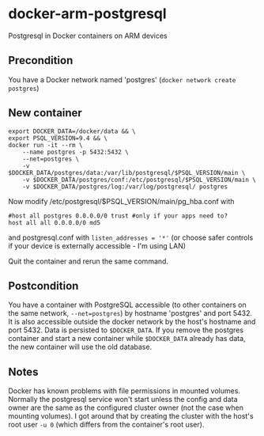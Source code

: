 # docker-arm-postgresql
Postgresql in Docker containers on ARM devices

## Precondition 
You have a Docker network named 'postgres' (`docker network create postgres`)

## New container
```
export DOCKER_DATA=/docker/data && \
export PSQL_VERSION=9.4 && \
docker run -it --rm \
    --name postgres -p 5432:5432 \
    --net=postgres \
    -v $DOCKER_DATA/postgres/data:/var/lib/postgresql/$PSQL_VERSION/main \
    -v $DOCKER_DATA/postgres/conf:/etc/postgresql/$PSQL_VERSION/main \
    -v $DOCKER_DATA/postgres/log:/var/log/postgresql/ postgres
```

Now modify /etc/postgresql/$PSQL_VERSION/main/pg_hba.conf with

```
#host all postgres 0.0.0.0/0 trust #only if your apps need to?
host all all 0.0.0.0/0 md5
```
and postgresql.conf with
`listen_addresses = '*'`
(or choose safer controls if your device is externally accessible - I'm using LAN)

Quit the container and rerun the same command. 


## Postcondition
You have a container with PostgreSQL accessible (to other containers on the same network, `--net=postgres`) by hostname 'postgres' and port 5432. It is also accessible outside the docker network by the host's hostname and port 5432. Data is persisted to `$DOCKER_DATA`. If you remove the postgres container and start a new container while `$DOCKER_DATA` already has data, the new container will use the old database.

## Notes
Docker has known problems with file permissions in mounted volumes. Normally the postgresql service won't start unless the config and data owner are the same as the configured cluster owner (not the case when mounting volumes). I got around that by creating the cluster with the host's root user `-u 0` (which differs from the container's root user).
